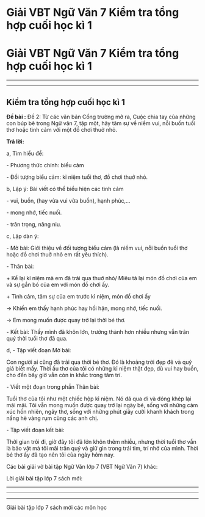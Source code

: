 # Giải VBT Ngữ Văn 7 Kiểm tra tổng hợp cuối học kì 1

# Giải VBT Ngữ Văn 7 Kiểm tra tổng hợp cuối học kì 1

* * *

* * *

## Kiểm tra tổng hợp cuối học kì 1

**Đề bài :** Đề 2: Từ các văn bản Cổng trường mở ra, Cuộc chia tay của những con búp bê trong Ngữ văn 7, tập một, hãy tâm sự về niềm vui, nỗi buồn tuổi thơ hoặc tình cảm với một đồ chơi thuở nhỏ. 

**Trả lời:**

a, Tìm hiểu đề: 

\- Phương thức chính: biểu cảm

\- Đối tượng biểu cảm: kỉ niệm tuổi thơ, đồ chơi thuở nhỏ. 

b, Lập ý: Bài viết có thể biểu hiện các tình cảm

\- vui, buồn, (hay vừa vui vừa buồn), hạnh phúc,...

\- mong nhớ, tiếc nuối. 

\- trân trọng, nâng niu. 

c, Lập dàn ý:

\- Mở bài: Giới thiệu về đối tượng biểu cảm (là niềm vui, nỗi buồn tuổi thơ hoặc đồ chơi thuở nhỏ em rất yêu thích).

\- Thân bài: 

\+ Kể lại kỉ niệm mà em đã trải qua thuở nhỏ/ Miêu tả lại món đồ chơi của em và sự gắn bó của em với món đồ chơi ấy.

\+ Tình cảm, tâm sự của em trước kỉ niệm, món đồ chơi ấy

→ Khiến em thấy hạnh phúc hay hối hận, mong nhớ, tiếc nuối.

→ Em mong muốn được quay trở lại thời bé thơ.

\- Kết bài: Thấy mình đã khôn lớn, trưởng thành hơn nhiều nhưng vẫn trân quý thời tuổi thơ đã qua. 

d, - Tập viết đoạn Mở bài: 

Con người ai cũng đã trải qua thời bé thơ. Đó là khoảng trời đẹp đẽ và quý giá biết mấy. Thời ấu thơ của tôi có những kỉ niệm thật đẹp, dù vui hay buồn, cho đến bây giờ vẫn còn in khắc trong tâm trí.

\- Viết một đoạn trong phần Thân bài: 

Tuổi thơ của tôi như một chiếc hộp kỉ niệm. Nó đã qua đi và đóng khép lại mãi mãi. Tôi vẫn mong muốn được quay trở lại ngày bé, sống với những cảm xúc hồn nhiên, ngây thơ, sống với những phút giây cười khanh khách trong nắng hè vàng rụm cùng các anh chị.

\- Tập viết đoạn kết bài: 

Thời gian trôi đi, giờ đây tôi đã lớn khôn thêm nhiều, nhưng thời tuổi thơ vẫn là bảo vật mà tôi mãi trân quý và giữ gìn trong trái tim, trí nhớ của mình. Thời bé thơ ấy đã tạo nên tôi của ngày hôm nay.

Các bài giải vở bài tập Ngữ Văn lớp 7 (VBT Ngữ Văn 7) khác:

Lời giải bài tập lớp 7 sách mới:

* * *

* * *

* * *

Giải bài tập lớp 7 sách mới các môn học
